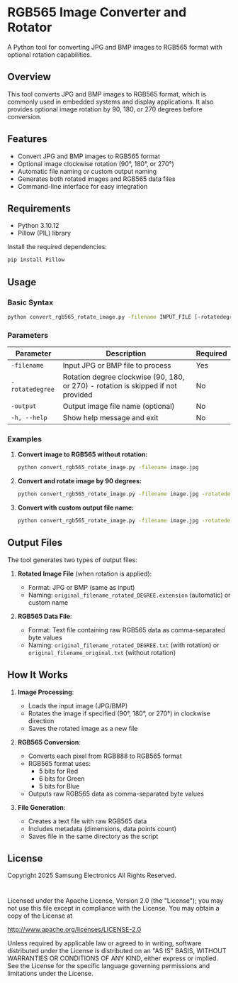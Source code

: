 # RGB565 Image Converter and Rotator

A Python tool for converting JPG and BMP images to RGB565 format with optional rotation capabilities.

## Overview

This tool converts JPG and BMP images to RGB565 format, which is commonly used in embedded systems and display applications. It also provides optional image rotation by 90, 180, or 270 degrees before conversion.

## Features

- Convert JPG and BMP images to RGB565 format
- Optional image clockwise rotation (90°, 180°, or 270°)
- Automatic file naming or custom output naming
- Generates both rotated images and RGB565 data files
- Command-line interface for easy integration

## Requirements

- Python 3.10.12
- Pillow (PIL) library

Install the required dependencies:
```bash
pip install Pillow
```

## Usage

### Basic Syntax

```bash
python convert_rgb565_rotate_image.py -filename INPUT_FILE [-rotatedegree {90,180,270}] [-output OUTPUT_FILE]
```

### Parameters

| Parameter | Description | Required |
|-----------|-------------|----------|
| `-filename` | Input JPG or BMP file to process | Yes |
| `-rotatedegree` | Rotation degree clockwise (90, 180, or 270) - rotation is skipped if not provided | No |
| `-output` | Output image file name (optional) | No |
| `-h, --help` | Show help message and exit | No |

### Examples

1. **Convert image to RGB565 without rotation:**
   ```bash
   python convert_rgb565_rotate_image.py -filename image.jpg
   ```

2. **Convert and rotate image by 90 degrees:**
   ```bash
   python convert_rgb565_rotate_image.py -filename image.jpg -rotatedegree 90
   ```

3. **Convert with custom output file name:**
   ```bash
   python convert_rgb565_rotate_image.py -filename image.jpg -rotatedegree 180 -output rotated_image.jpg
   ```

## Output Files

The tool generates two types of output files:

1. **Rotated Image File** (when rotation is applied):
   - Format: JPG or BMP (same as input)
   - Naming: `original_filename_rotated_DEGREE.extension` (automatic) or custom name

2. **RGB565 Data File**:
   - Format: Text file containing raw RGB565 data as comma-separated byte values
   - Naming: `original_filename_rotated_DEGREE.txt` (with rotation) or `original_filename_original.txt` (without rotation)

## How It Works

1. **Image Processing**:
   - Loads the input image (JPG/BMP)
   - Rotates the image if specified (90°, 180°, or 270°) in clockwise direction
   - Saves the rotated image as a new file

2. **RGB565 Conversion**:
   - Converts each pixel from RGB888 to RGB565 format
   - RGB565 format uses:
     - 5 bits for Red
     - 6 bits for Green
     - 5 bits for Blue
   - Outputs raw RGB565 data as comma-separated byte values

3. **File Generation**:
   - Creates a text file with raw RGB565 data
   - Includes metadata (dimensions, data points count)
   - Saves file in the same directory as the script

## License

Copyright 2025 Samsung Electronics All Rights Reserved.
#
Licensed under the Apache License, Version 2.0 (the "License");
you may not use this file except in compliance with the License.
You may obtain a copy of the License at

http://www.apache.org/licenses/LICENSE-2.0

Unless required by applicable law or agreed to in writing,
software distributed under the License is distributed on an
"AS IS" BASIS, WITHOUT WARRANTIES OR CONDITIONS OF ANY KIND,
either express or implied. See the License for the specific
language governing permissions and limitations under the License.
